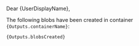 Dear {UserDisplayName},

The following blobs have been created in container ```{Outputs.containerName}```:

```
{Outputs.blobsCreated}
```
